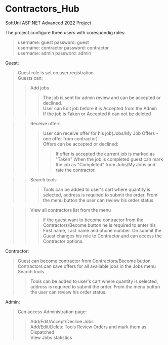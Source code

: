 # Contractors_Hub
SoftUni ASP.NET Advanced 2022 Project

The project configure three users with corespondig roles:  

>username: guest password: guest  
>username: contractor password: contractor  
>username: admin password: admin  
  
Guest:  
>Guest role is set on user registration  
>Guests can: 
>>Add jobs  
>>>The job is sent for admin review and can be accepted or declined.  
>>>User can Edit job before it is Accepted from the Admin  
>>>If the job is Taken or Accepted it can not be deleted  
  
>>Receive offers  
>>>User can receive offer for his job(Jobs/My Job Offers - one offer from contractor)  
>>>Offers can be accepted or declined:  
>>>>If offer is accepted the current job is marked as "Taken"
>>>>When the job is completed guest can mark the job as "Completed" from Jobs/My Jobs and rate the contractor.  

>>Search tools  
>>>Tools can be added to user's cart where quantity is selected, address is required to submit the order. From the menu button the user can review his order status.  

>>View all contractors list from the menu  
>>>if the guest want to become contractor from the Contractors/Become button he is required to enter his First name, Last name and phone number. On submit the Guest changes his role to Contractor and can access the Contractor options.  

Contractor:  
>Guest can become contractor from Contractors/Become button  
>Contractors can save offers for all available jobs in the Jobs menu  
>Search tools  
>>Tools can be added to user's cart where quantity is selected, address is required to submit the order. From the menu button the user can review his order status.  

Admin:  
>Can access Administration page:  
>>Add/Edit/Accept/Decline Jobs  
>>Add/Edit/Delete Tools
>>Review Orders and mark them as Dispatched  
>>View Jobs statistics
